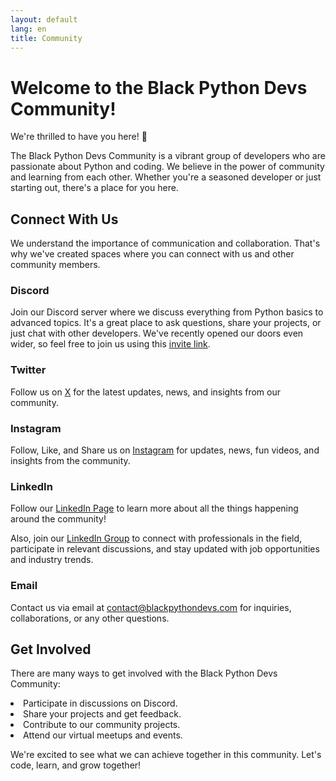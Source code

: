 ```yaml
---
layout: default
lang: en
title: Community
---
```


# **Welcome to the Black Python Devs Community!**

We're thrilled to have you here! 🎉

The Black Python Devs Community is a vibrant group of developers who are passionate about Python and coding. We believe in the power of community and learning from each other. Whether you're a seasoned developer or just starting out, there's a place for you here.

## **Connect With Us**

We understand the importance of communication and collaboration. That's why we've created spaces where you can connect with us and other community members.

### **Discord** <i class="fab fa-discord"></i>

Join our Discord server where we discuss everything from Python basics to advanced topics. It's a great place to ask questions, share your projects, or just chat with other developers. We've recently opened our doors even wider, so feel free to join us using this [invite link](https://discord.gg/XUc3tFqCT3).

### **Twitter** <i class="fab fa-x-twitter"></i>

Follow us on [X](https://x.com/blackpythondevs) for the latest updates, news, and insights from our community.

### **Instagram** <i class="fab fa-instagram"></i>

Follow, Like, and Share us on [Instagram](https://www.instagram.com/blackpythondevs/) for updates, news, fun videos, and insights from the community.

### **LinkedIn** <i class="fab fa-linkedin"></i>

Follow our [LinkedIn Page](https://www.linkedin.com/company/black-python-devs) to learn more about all the things happening around the community!

Also, join our [LinkedIn Group](https://www.linkedin.com/groups/14336241/) to connect with professionals in the field, participate in relevant discussions, and stay updated with job opportunities and industry trends.

### **Email** <i class="far fa-envelope"></i>

Contact us via email at [contact@blackpythondevs.com](mailto:contact@blackpythondevs.com) for inquiries, collaborations, or any other questions.

## **Get Involved**

There are many ways to get involved with the Black Python Devs Community:

<article class="markdown-list">
<li>Participate in discussions on Discord.</li>
<li>Share your projects and get feedback.</li>
<li>Contribute to our community projects.</li>
<li>Attend our virtual meetups and events.</li>
</article>

We're excited to see what we can achieve together in this community. Let's code, learn, and grow together!
